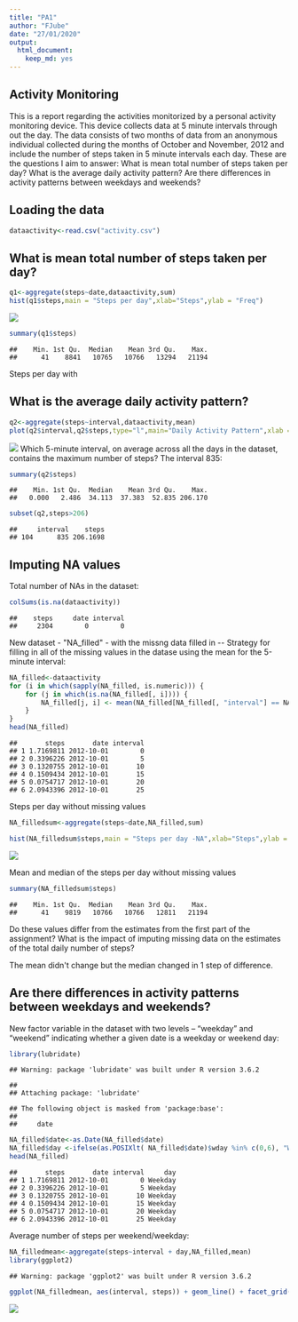 ```yaml
---
title: "PA1"
author: "FJube"
date: "27/01/2020"
output: 
  html_document: 
    keep_md: yes
---
```




## Activity Monitoring
This is a report regarding the activities monitorized by a personal activity monitoring device. This device collects data at 5 minute intervals through out the day. The data consists of two months of data from an anonymous individual collected during the months of October and November, 2012 and include the number of steps taken in 5 minute intervals each day.
These are the questions I aim to answer: 
What is mean total number of steps taken per day? 
What is the average daily activity pattern? 
Are there differences in activity patterns between weekdays and weekends?

## Loading the data

```r
dataactivity<-read.csv("activity.csv")
```


## What is mean total number of steps taken per day? 

```r
q1<-aggregate(steps~date,dataactivity,sum)
hist(q1$steps,main = "Steps per day",xlab="Steps",ylab = "Freq")
```

![](PA1_fjube_files/figure-html/hist-1.png)<!-- -->

```r
summary(q1$steps)
```

```
##    Min. 1st Qu.  Median    Mean 3rd Qu.    Max. 
##      41    8841   10765   10766   13294   21194
```
Steps per day with
## What is the average daily activity pattern?

```r
q2<-aggregate(steps~interval,dataactivity,mean)
plot(q2$interval,q2$steps,type="l",main="Daily Activity Pattern",xlab = "Interval",ylab = "Average Steps")
```

![](PA1_fjube_files/figure-html/plot-1.png)<!-- -->
Which 5-minute interval, on average across all the days in the dataset, contains the maximum number of steps? 
The interval 835:

```r
summary(q2$steps)
```

```
##    Min. 1st Qu.  Median    Mean 3rd Qu.    Max. 
##   0.000   2.486  34.113  37.383  52.835 206.170
```

```r
subset(q2,steps>206)
```

```
##     interval    steps
## 104      835 206.1698
```
## Imputing NA values
Total number of NAs in the dataset:

```r
colSums(is.na(dataactivity))
```

```
##    steps     date interval 
##     2304        0        0
```
New dataset - "NA_filled" - with the missng data filled in -- Strategy for filling in all of the missing values in the datase using the mean for the 5-minute interval:

```r
NA_filled<-dataactivity
for (i in which(sapply(NA_filled, is.numeric))) {
    for (j in which(is.na(NA_filled[, i]))) {
        NA_filled[j, i] <- mean(NA_filled[NA_filled[, "interval"] == NA_filled[j, "interval"], i],  na.rm = TRUE)
    }
}
head(NA_filled)
```

```
##       steps       date interval
## 1 1.7169811 2012-10-01        0
## 2 0.3396226 2012-10-01        5
## 3 0.1320755 2012-10-01       10
## 4 0.1509434 2012-10-01       15
## 5 0.0754717 2012-10-01       20
## 6 2.0943396 2012-10-01       25
```

Steps per day without missing values

```r
NA_filledsum<-aggregate(steps~date,NA_filled,sum)

hist(NA_filledsum$steps,main = "Steps per day -NA",xlab="Steps",ylab = "Freq")
```

![](PA1_fjube_files/figure-html/nona-1.png)<!-- -->

Mean and median of the steps per day without missing values

```r
summary(NA_filledsum$steps)
```

```
##    Min. 1st Qu.  Median    Mean 3rd Qu.    Max. 
##      41    9819   10766   10766   12811   21194
```

 Do these values differ from the estimates from the first part of the assignment? What is the impact of imputing missing data on the estimates of the total daily number of steps?

The mean didn't change but the median changed in 1 step of difference.

## Are there differences in activity patterns between weekdays and weekends?
 New factor variable in the dataset with two levels – “weekday” and “weekend” indicating whether a given date is a weekday or weekend day:

```r
library(lubridate)
```

```
## Warning: package 'lubridate' was built under R version 3.6.2
```

```
## 
## Attaching package: 'lubridate'
```

```
## The following object is masked from 'package:base':
## 
##     date
```

```r
NA_filled$date<-as.Date(NA_filled$date)
NA_filled$day <-ifelse(as.POSIXlt( NA_filled$date)$wday %in% c(0,6), "Weekend", "Weekday")
head(NA_filled)
```

```
##       steps       date interval     day
## 1 1.7169811 2012-10-01        0 Weekday
## 2 0.3396226 2012-10-01        5 Weekday
## 3 0.1320755 2012-10-01       10 Weekday
## 4 0.1509434 2012-10-01       15 Weekday
## 5 0.0754717 2012-10-01       20 Weekday
## 6 2.0943396 2012-10-01       25 Weekday
```
Average number of steps per weekend/weekday:

```r
NA_filledmean<-aggregate(steps~interval + day,NA_filled,mean)
library(ggplot2)
```

```
## Warning: package 'ggplot2' was built under R version 3.6.2
```

```r
ggplot(NA_filledmean, aes(interval, steps)) + geom_line() + facet_grid(day ~ .) + xlab("interval") + ylab("number of steps")
```

![](PA1_fjube_files/figure-html/plot4-1.png)<!-- -->


## 

